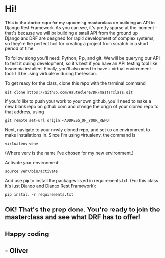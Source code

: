 # Hi! 

This is the starter repo for my upcoming masterclass on building an API in Django Rest Framework. 
As you can see, it's pretty sparse at the moment - that's because we will be building a small API from the ground up!  
Django and DRF are designed for rapid development of complex systems, so they're the perfect tool for creating a project from scratch in a short period of time.

To follow along you'll need: Python, Pip, and git. We will be querying our API to test it during development, so it's best if you have an API testing tool like Insomnia installed. Finally, you'll also need to have a virtual environment tool: I'll be using virtualenv during the lesson. 

To get ready for the class, clone this repo with the terminal command 

`git clone https://github.com/Hauteclere/DRFmasterclass.git`

If you'd like to push your work to your own github, you'll need to make a new blank repo on github.com and change the origin of your cloned repo to that address, using

`git remote set-url origin <ADDRESS_OF_YOUR_REPO>`

Next, navigate to your newly cloned repo, and set up an environment to make installations in.  Since I'm using virtualenv, the command is 

`virtualenv venv`

(Where venv is the name I've chosen for my new environment.) 

Activate your environment:

`source venv/bin/activate`

And use pip to install the packages listed in requirements.txt. (For this class it's just Django and Django Rest Framework):

`pip install -r requirements.txt`

## OK! That's the prep done.  You're ready to join the masterclass and see what DRF has to offer! 

## Happy coding
##	- Oliver
